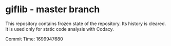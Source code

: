 # giflib - master branch

This repository contains frozen state of the repository.
Its history is cleared. It is used only for static code
analysis with Codacy.

Commit Time: 1699947680